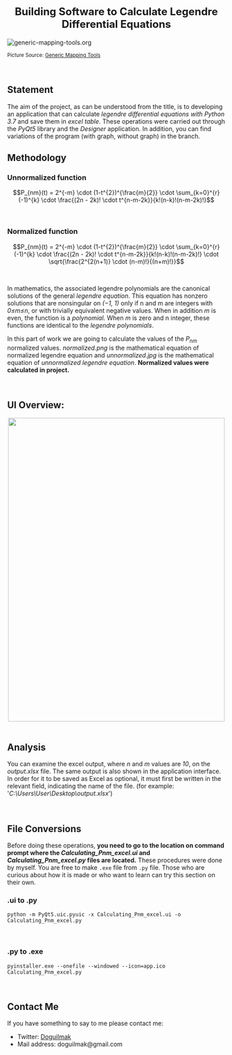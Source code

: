 
<h1 align=center><font size = 5>Building Software to Calculate Legendre Differential Equations</font></h1>

<img  src="https://www.generic-mapping-tools.org/remote-datasets/_images/GMT_geoid.jpg"  alt="generic-mapping-tools.org">

<small>Picture Source: <a  href="https://www.generic-mapping-tools.org/remote-datasets/">Generic Mapping Tools</a></small>

<br>

<h2>Statement</h2>

<p>The aim of the project, as can be understood from the title, is to developing an application that can calculate <i>legendre differential equations with Python 3.7</i> and save them in <i>excel table</i>. These operations were carried out through the <i>PyQt5</i> library and the <i>Designer</i> application. In addition, you can find variations of the program (with graph, without graph) in the branch.</p>

<h2>Methodology</h2>

<h3>Unnormalized function</h3>

$$P_{nm}(t) = 2^{-m} \cdot (1-t^{2})^{\frac{m}{2}} \cdot \sum_{k=0}^{r} (-1)^{k} \cdot \frac{(2n - 2k)! \cdot t^{n-m-2k}}{k!(n-k)!(n-m-2k)!}$$

<br>

<h3>Normalized function</h3>

$$P_{nm}(t) = 2^{-m} \cdot (1-t^{2})^{\frac{m}{2}} \cdot \sum_{k=0}^{r} (-1)^{k} \cdot \frac{(2n - 2k)! \cdot t^{n-m-2k}}{k!(n-k)!(n-m-2k)!} \cdot \sqrt{\frac{2^{2(n+1)} \cdot (n-m)!}{(n+m)!}}$$

<br>

<p>In mathematics, the associated legendre polynomials are the canonical solutions of the general <i>legendre equation</i>. This equation has nonzero solutions that are nonsingular on <i>(−1, 1)</i> only if n and m are integers with <i>0≤m≤n</i>, or with trivially equivalent negative values. When in addition <i>m</i> is even, the function is a <i>polynomial</i>. When <i>m</i> is zero and n integer, these functions are identical to the <i>legendre polynomials</i>.</p>

In this part of work we are going to calculate the values of the $P_{nm}$ normalized values. <i>normalized.png</i> is the mathematical equation of normalized legendre equation and <i>unnormalized.jpg</i>  is the mathematical equation of <i>unnormalized legendre equation</i>. <b>Normalized values  were calculated in project.</b>

<br>

<h2>UI Overview:</h2>

<div align="center">
	<img width=500  height=700 src="UI.jpg">
</div>

<br>

<h2>Analysis</h2>

<p>You can examine the excel output, where <i>n</i> and <i>m</i> values ​​are <i>10</i>, on the <i>output.xlsx</i> file. The same output is also shown in the application interface. In order for it to be saved as Excel as optional, it must first be written in the relevant field, indicating the name of the file. (for example: '<i>C:\Users\User\Desktop\output.xlsx</i>')</p>

<br>

<h2>File Conversions</h2>

<p>Before doing these operations, <b>you need to go to the location on command prompt where the <i>Calculating_Pnm_excel.ui</i> and <i>Calculating_Pnm_excel.py</i> files are located.</b> These procedures were done by myself. You are free to make <code>.exe</code> file from <code>.py</code> file. Those who are curious about how it is made or who want to learn can try this section on their own.</p>

<h3>.ui to .py</h3>

    python -m PyQt5.uic.pyuic -x Calculating_Pnm_excel.ui -o Calculating_Pnm_excel.py

<br>

<h3>.py to .exe</h3>

    pyinstaller.exe --onefile --windowed --icon=app.ico Calculating_Pnm_excel.py

<br>

<h2>Contact Me</h2>

<p>If you have something to say to me please contact me:</p> 

<ul>
	<li>Twitter: <a  href="https://twitter.com/Doguilmak">Doguilmak</a></li>
	<li>Mail address: doguilmak@gmail.com</li>
</ul>
